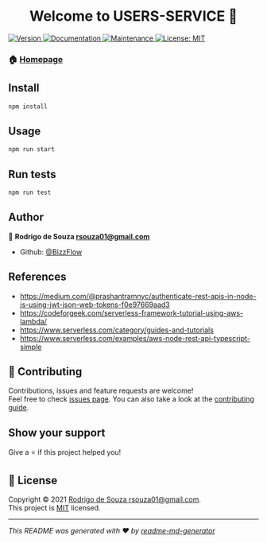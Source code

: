 <h1 align="center">Welcome to USERS-SERVICE 👋</h1>
<p>
  <a href="https://www.npmjs.com/package/users-service" target="_blank">
    <img alt="Version" src="https://img.shields.io/npm/v/users-service.svg">
  </a>
  <a href="https://github.com/BizzFlow/users-service#readme" target="_blank">
    <img alt="Documentation" src="https://img.shields.io/badge/documentation-yes-brightgreen.svg" />
  </a>
  <a href="https://github.com/BizzFlow/users-service/graphs/commit-activity" target="_blank">
    <img alt="Maintenance" src="https://img.shields.io/badge/Maintained%3F-yes-green.svg" />
  </a>
  <a href="https://github.com/BizzFlow/users-service/blob/master/LICENSE" target="_blank">
    <img alt="License: MIT" src="https://img.shields.io/github/license/BizzFlow/users-service" />
  </a>
</p>

### 🏠 [Homepage](https://github.com/BizzFlow/users-service#readme)

## Install

```sh
npm install
```

## Usage

```sh
npm run start
```

## Run tests

```sh
npm run test
```

## Author

👤 **Rodrigo de Souza <rsouza01@gmail.com>**

* Github: [@BizzFlow](https://github.com/BizzFlow)


## References

* https://medium.com/@prashantramnyc/authenticate-rest-apis-in-node-js-using-jwt-json-web-tokens-f0e97669aad3
* https://codeforgeek.com/serverless-framework-tutorial-using-aws-lambda/
* https://www.serverless.com/category/guides-and-tutorials
* https://www.serverless.com/examples/aws-node-rest-api-typescript-simple

## 🤝 Contributing

Contributions, issues and feature requests are welcome!<br />Feel free to check [issues page](https://github.com/BizzFlow/users-service/issues). You can also take a look at the [contributing guide](https://github.com/BizzFlow/users-service/blob/master/CONTRIBUTING.md).

## Show your support

Give a ⭐️ if this project helped you!

## 📝 License

Copyright © 2021 [Rodrigo de Souza <rsouza01@gmail.com>](https://github.com/BizzFlow).<br />
This project is [MIT](https://github.com/BizzFlow/users-service/blob/master/LICENSE) licensed.

***
_This README was generated with ❤️ by [readme-md-generator](https://github.com/kefranabg/readme-md-generator)_